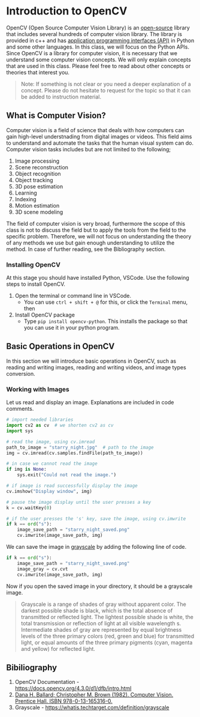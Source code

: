 # Introduction to OpenCV

OpenCV (Open Source Computer Vision Library) is an [open-source](https://en.wikipedia.org/wiki/Open_source) library that includes several hundreds of computer vision library. The library is provided in c++ and has [application programming interfaces (API)](https://en.wikipedia.org/wiki/Application_programming_interface) in Python and some other languages. In this class, we will focus on the Python APIs. Since OpenCV is a library for computer vision, it is necessary that we understand some computer vision concepts. We will only explain concepts that are used in this class. Please feel free to read about other concepts or theories that interest you.

> Note: If something is not clear or you need a deeper explanation of a concept. Please do not hesitate to request for the topic so that it can be added to instruction material.


## What is Computer Vision?

Computer vision is a field of science that deals with how computers can gain high-level understnading from digital images or videos. This field aims to understand and automate the tasks that the human visual system can do. Computer vision tasks includes but are not limited to the following;

1. Image processing
2. Scene reconstruction
3. Object recognition
4. Object tracking
5. 3D pose estimation
6. Learning
7. Indexing
8. Motion estimation
9. 3D scene modeling

The field of computer vision is very broad, furthermore the scope of this class is not to discuss the field but to apply the tools from the field to the specific problem. Therefore, we will not focus on understanding the theory of any methods we use but gain enough understanding to utilize the method. In case of further reading, see the Bibliography section.

### Installing OpenCV

At this stage you should have installed Python, VSCode. Use the following steps to install OpenCV.

1. Open the terminal or command line in VSCode.
   - You can use `ctrl + shift + @` for this, or click the `Terminal` menu, then 
2. Install OpenCV package
   - Type `pip install opencv-python`. This installs the package so that you can use it in your python program.

## Basic Operations in OpenCV

In this section we will introduce basic operations in OpenCV, such as reading and writing images, reading and writing videos, and image types conversion.

### Working with Images

Let us read and display an image. Explanations are included in code comments.

```python
# import needed libraries
import cv2 as cv  # we shorten cv2 as cv
import sys

# read the image, using cv.imread
path_to_image = "starry_night.jpg"  # path to the image
img = cv.imread(cv.samples.findFile(path_to_image))

# in case we cannot read the image
if img is None:
    sys.exit("Could not read the image.")

# if image is read successfully display the image
cv.imshow("Display window", img)

# pause the image display until the user presses a key
k = cv.waitKey(0)

# if the user presses the 's' key, save the image, using cv.imwrite
if k == ord("s"):
    image_save_path = "starry_night_saved.png"
    cv.imwrite(image_save_path, img)
```

We can save the image in [grayscale](https://whatis.techtarget.com/definition/grayscale) by adding the following line of code.

```python
if k == ord("s"):
    image_save_path = "starry_night_saved.png"
    image_gray = cv.cvt
    cv.imwrite(image_save_path, img)
```

Now if you open the saved image in your directory, it should be a grayscale image.

> Grayscale is a range of shades of gray without apparent color. The darkest possible shade is black, which is the total absence of transmitted or reflected light. The lightest possible shade is white, the total transmission or reflection of light at all visible wavelength s. Intermediate shades of gray are represented by equal brightness levels of the three primary colors (red, green and blue) for transmitted light, or equal amounts of the three primary pigments (cyan, magenta and yellow) for reflected light.



## Bibiliography

1. OpenCV Documentation - https://docs.opencv.org/4.3.0/d1/dfb/intro.html
2. [Dana H. Ballard; Christopher M. Brown (1982). Computer Vision. Prentice Hall. ISBN 978-0-13-165316-0.](https://www.e-booksdirectory.com/details.php?ebook=1124)
3. Grayscale - https://whatis.techtarget.com/definition/grayscale